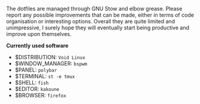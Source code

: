 The dotfiles are managed through GNU Stow and elbow grease.
Please report any possible improvements that can be made, either in terms of code organisation or interesting options.
Overall they are quite limited and unimpressive, I surely hope they will eventually start being productive and improve upon themselves.

**Currently used software**
* $DISTRIBUTION: `Void Linux`
* $WINDOW_MANAGER: `bspwm`
* $PANEL: `polybar`
* $TERMINAL: `st -e tmux`
* $SHELL: `fish`
* $EDITOR: `kakoune`
* $BROWSER: `firefox`
